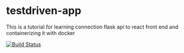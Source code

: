 # testdriven-app
This is a tutorial for learning connection flask api to react front end and containerizing it with docker


[![Build Status](https://travis-ci.com/Stegnerd/testdriven-app.svg?branch=master)](https://travis-ci.com/Stegnerd/testdriven-app)
